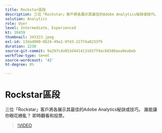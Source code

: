 ```yaml
---
title: Rockstar區段
description: 三位「Rockstar」客戶將各展示其最佳的Adobe Analytics秘訣或技巧。
solution: Analytics
role: User
level: Intermediate, Experienced
kt: 10459
thumbnail: 343323.jpeg
exl-id: 13dad000-8824-49a1-9fd3-227f4a8233f9
duration: 2230
source-git-commit: 9a297cda953d4414131657f9ac84580aea0eabeb
workflow-type: tm+mt
source-wordcount: '42'
ht-degree: 0%

---
```


# Rockstar區段

三位「Rockstar」客戶將各展示其最佳的Adobe Analytics秘訣或技巧。 誰能讓你眼花繚亂？ 即時觀看和投票。

>[!VIDEO](https://video.tv.adobe.com/v/343323/?quality=12&learn=on)
